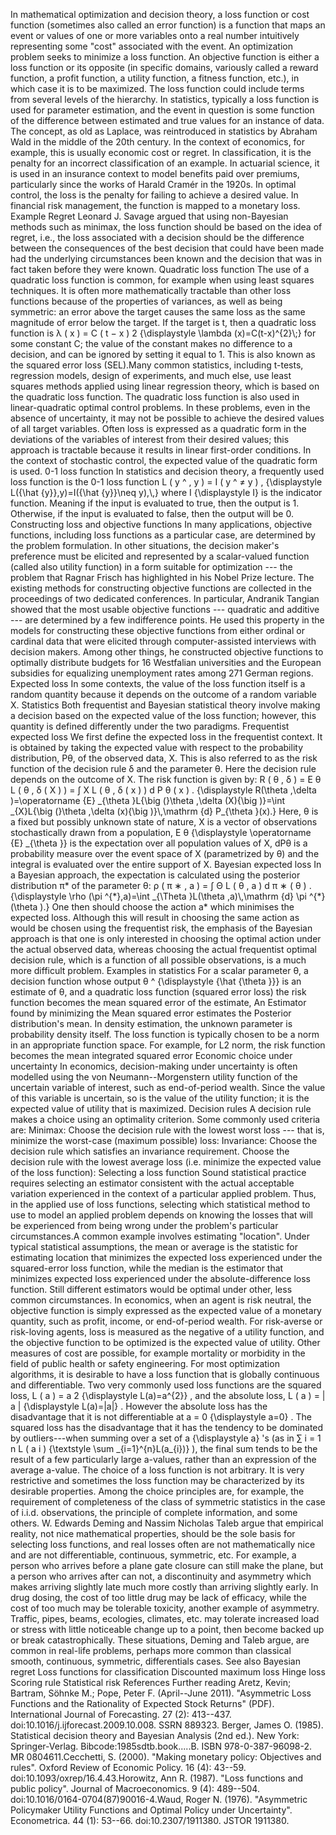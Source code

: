 In mathematical optimization and decision theory, a loss function or
cost function (sometimes also called an error function) is a function
that maps an event or values of one or more variables onto a real number
intuitively representing some \"cost\" associated with the event. An
optimization problem seeks to minimize a loss function. An objective
function is either a loss function or its opposite (in specific domains,
variously called a reward function, a profit function, a utility
function, a fitness function, etc.), in which case it is to be
maximized. The loss function could include terms from several levels of
the hierarchy. In statistics, typically a loss function is used for
parameter estimation, and the event in question is some function of the
difference between estimated and true values for an instance of data.
The concept, as old as Laplace, was reintroduced in statistics by
Abraham Wald in the middle of the 20th century. In the context of
economics, for example, this is usually economic cost or regret. In
classification, it is the penalty for an incorrect classification of an
example. In actuarial science, it is used in an insurance context to
model benefits paid over premiums, particularly since the works of
Harald Cramér in the 1920s. In optimal control, the loss is the penalty
for failing to achieve a desired value. In financial risk management,
the function is mapped to a monetary loss. Example Regret Leonard J.
Savage argued that using non-Bayesian methods such as minimax, the loss
function should be based on the idea of regret, i.e., the loss
associated with a decision should be the difference between the
consequences of the best decision that could have been made had the
underlying circumstances been known and the decision that was in fact
taken before they were known. Quadratic loss function The use of a
quadratic loss function is common, for example when using least squares
techniques. It is often more mathematically tractable than other loss
functions because of the properties of variances, as well as being
symmetric: an error above the target causes the same loss as the same
magnitude of error below the target. If the target is t, then a
quadratic loss function is λ ( x ) = C ( t − x ) 2 {\\displaystyle
\\lambda (x)=C(t-x)\^{2}\\;} for some constant C; the value of the
constant makes no difference to a decision, and can be ignored by
setting it equal to 1. This is also known as the squared error loss
(SEL).Many common statistics, including t-tests, regression models,
design of experiments, and much else, use least squares methods applied
using linear regression theory, which is based on the quadratic loss
function. The quadratic loss function is also used in linear-quadratic
optimal control problems. In these problems, even in the absence of
uncertainty, it may not be possible to achieve the desired values of all
target variables. Often loss is expressed as a quadratic form in the
deviations of the variables of interest from their desired values; this
approach is tractable because it results in linear first-order
conditions. In the context of stochastic control, the expected value of
the quadratic form is used. 0-1 loss function In statistics and decision
theory, a frequently used loss function is the 0-1 loss function L ( y
\^ , y ) = I ( y \^ ≠ y ) , {\\displaystyle L({\\hat {y}},y)=I({\\hat
{y}}\\neq y),\\,} where I {\\displaystyle I} is the indicator function.
Meaning if the input is evaluated to true, then the output is 1.
Otherwise, if the input is evaluated to false, then the output will be
0. Constructing loss and objective functions In many applications,
objective functions, including loss functions as a particular case, are
determined by the problem formulation. In other situations, the decision
maker's preference must be elicited and represented by a scalar-valued
function (called also utility function) in a form suitable for
optimization --- the problem that Ragnar Frisch has highlighted in his
Nobel Prize lecture. The existing methods for constructing objective
functions are collected in the proceedings of two dedicated conferences.
In particular, Andranik Tangian showed that the most usable objective
functions --- quadratic and additive --- are determined by a few
indifference points. He used this property in the models for
constructing these objective functions from either ordinal or cardinal
data that were elicited through computer-assisted interviews with
decision makers. Among other things, he constructed objective functions
to optimally distribute budgets for 16 Westfalian universities and the
European subsidies for equalizing unemployment rates among 271 German
regions. Expected loss In some contexts, the value of the loss function
itself is a random quantity because it depends on the outcome of a
random variable X. Statistics Both frequentist and Bayesian statistical
theory involve making a decision based on the expected value of the loss
function; however, this quantity is defined differently under the two
paradigms. Frequentist expected loss We first define the expected loss
in the frequentist context. It is obtained by taking the expected value
with respect to the probability distribution, Pθ, of the observed data,
X. This is also referred to as the risk function of the decision rule δ
and the parameter θ. Here the decision rule depends on the outcome of X.
The risk function is given by: R ( θ , δ ) = E θ ⁡ L ( θ , δ ( X ) ) = ∫
X L ( θ , δ ( x ) ) d P θ ( x ) . {\\displaystyle R(\\theta ,\\delta
)=\\operatorname {E} \_{\\theta }L{\\big (}\\theta ,\\delta (X){\\big
)}=\\int \_{X}L{\\big (}\\theta ,\\delta (x){\\big )}\\,\\mathrm {d}
P\_{\\theta }(x).} Here, θ is a fixed but possibly unknown state of
nature, X is a vector of observations stochastically drawn from a
population, E θ {\\displaystyle \\operatorname {E} \_{\\theta }} is the
expectation over all population values of X, dPθ is a probability
measure over the event space of X (parametrized by θ) and the integral
is evaluated over the entire support of X. Bayesian expected loss In a
Bayesian approach, the expectation is calculated using the posterior
distribution π\* of the parameter θ: ρ ( π ∗ , a ) = ∫ Θ L ( θ , a ) d π
∗ ( θ ) . {\\displaystyle \\rho (\\pi \^{\*},a)=\\int \_{\\Theta
}L(\\theta ,a)\\,\\mathrm {d} \\pi \^{\*}(\\theta ).} One then should
choose the action a\* which minimises the expected loss. Although this
will result in choosing the same action as would be chosen using the
frequentist risk, the emphasis of the Bayesian approach is that one is
only interested in choosing the optimal action under the actual observed
data, whereas choosing the actual frequentist optimal decision rule,
which is a function of all possible observations, is a much more
difficult problem. Examples in statistics For a scalar parameter θ, a
decision function whose output θ \^ {\\displaystyle {\\hat {\\theta }}}
is an estimate of θ, and a quadratic loss function (squared error loss)
the risk function becomes the mean squared error of the estimate, An
Estimator found by minimizing the Mean squared error estimates the
Posterior distribution\'s mean. In density estimation, the unknown
parameter is probability density itself. The loss function is typically
chosen to be a norm in an appropriate function space. For example, for
L2 norm, the risk function becomes the mean integrated squared error
Economic choice under uncertainty In economics, decision-making under
uncertainty is often modelled using the von Neumann--Morgenstern utility
function of the uncertain variable of interest, such as end-of-period
wealth. Since the value of this variable is uncertain, so is the value
of the utility function; it is the expected value of utility that is
maximized. Decision rules A decision rule makes a choice using an
optimality criterion. Some commonly used criteria are: Minimax: Choose
the decision rule with the lowest worst loss --- that is, minimize the
worst-case (maximum possible) loss: Invariance: Choose the decision rule
which satisfies an invariance requirement. Choose the decision rule with
the lowest average loss (i.e. minimize the expected value of the loss
function): Selecting a loss function Sound statistical practice requires
selecting an estimator consistent with the actual acceptable variation
experienced in the context of a particular applied problem. Thus, in the
applied use of loss functions, selecting which statistical method to use
to model an applied problem depends on knowing the losses that will be
experienced from being wrong under the problem\'s particular
circumstances.A common example involves estimating \"location\". Under
typical statistical assumptions, the mean or average is the statistic
for estimating location that minimizes the expected loss experienced
under the squared-error loss function, while the median is the estimator
that minimizes expected loss experienced under the absolute-difference
loss function. Still different estimators would be optimal under other,
less common circumstances. In economics, when an agent is risk neutral,
the objective function is simply expressed as the expected value of a
monetary quantity, such as profit, income, or end-of-period wealth. For
risk-averse or risk-loving agents, loss is measured as the negative of a
utility function, and the objective function to be optimized is the
expected value of utility. Other measures of cost are possible, for
example mortality or morbidity in the field of public health or safety
engineering. For most optimization algorithms, it is desirable to have a
loss function that is globally continuous and differentiable. Two very
commonly used loss functions are the squared loss, L ( a ) = a 2
{\\displaystyle L(a)=a\^{2}} , and the absolute loss, L ( a ) = \| a \|
{\\displaystyle L(a)=\|a\|} . However the absolute loss has the
disadvantage that it is not differentiable at a = 0 {\\displaystyle a=0}
. The squared loss has the disadvantage that it has the tendency to be
dominated by outliers---when summing over a set of a {\\displaystyle a}
\'s (as in ∑ i = 1 n L ( a i ) {\\textstyle \\sum \_{i=1}\^{n}L(a\_{i})}
), the final sum tends to be the result of a few particularly large
a-values, rather than an expression of the average a-value. The choice
of a loss function is not arbitrary. It is very restrictive and
sometimes the loss function may be characterized by its desirable
properties. Among the choice principles are, for example, the
requirement of completeness of the class of symmetric statistics in the
case of i.i.d. observations, the principle of complete information, and
some others. W. Edwards Deming and Nassim Nicholas Taleb argue that
empirical reality, not nice mathematical properties, should be the sole
basis for selecting loss functions, and real losses often are not
mathematically nice and are not differentiable, continuous, symmetric,
etc. For example, a person who arrives before a plane gate closure can
still make the plane, but a person who arrives after can not, a
discontinuity and asymmetry which makes arriving slightly late much more
costly than arriving slightly early. In drug dosing, the cost of too
little drug may be lack of efficacy, while the cost of too much may be
tolerable toxicity, another example of asymmetry. Traffic, pipes, beams,
ecologies, climates, etc. may tolerate increased load or stress with
little noticeable change up to a point, then become backed up or break
catastrophically. These situations, Deming and Taleb argue, are common
in real-life problems, perhaps more common than classical smooth,
continuous, symmetric, differentials cases. See also Bayesian regret
Loss functions for classification Discounted maximum loss Hinge loss
Scoring rule Statistical risk References Further reading Aretz, Kevin;
Bartram, Söhnke M.; Pope, Peter F. (April--June 2011). \"Asymmetric Loss
Functions and the Rationality of Expected Stock Returns\" (PDF).
International Journal of Forecasting. 27 (2): 413--437.
doi:10.1016/j.ijforecast.2009.10.008. SSRN 889323. Berger, James O.
(1985). Statistical decision theory and Bayesian Analysis (2nd ed.). New
York: Springer-Verlag. Bibcode:1985sdtb.book\.....B. ISBN
978-0-387-96098-2. MR 0804611.Cecchetti, S. (2000). \"Making monetary
policy: Objectives and rules\". Oxford Review of Economic Policy. 16
(4): 43--59. doi:10.1093/oxrep/16.4.43.Horowitz, Ann R. (1987). \"Loss
functions and public policy\". Journal of Macroeconomics. 9 (4):
489--504. doi:10.1016/0164-0704(87)90016-4.Waud, Roger N. (1976).
\"Asymmetric Policymaker Utility Functions and Optimal Policy under
Uncertainty\". Econometrica. 44 (1): 53--66. doi:10.2307/1911380. JSTOR
1911380.
